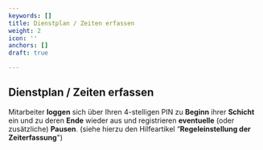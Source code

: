 ```yaml
---
keywords: []
title: Dienstplan / Zeiten erfassen
weight: 2
icon: ''
anchors: []
draft: true

---
```

## Dienstplan / Zeiten erfassen

Mitarbeiter **loggen** sich über Ihren 4-stelligen PIN zu **Beginn** ihrer **Schicht** ein und zu deren **Ende** wieder aus und registrieren **eventuelle** (oder zusätzliche) **Pausen**. (siehe hierzu den Hilfeartikel “**Regeleinstellung der Zeiterfassung**")